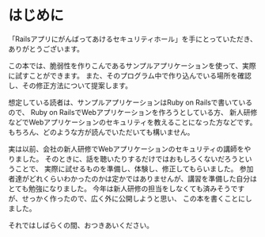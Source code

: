 # はじめに

「Railsアプリにがんばってあけるセキュリティホール」を手にとっていただき、ありがとうございます。

この本では、脆弱性を作りこんであるサンプルアプリケーションを使って、実際に試すことができます。
また、そのプログラム中で作り込んでいる場所を確認し、その修正方法について提案します。

想定している読者は、サンプルアプリケーションはRuby on Railsで書いているので、
Ruby on RailsでWebアプリケーションを作ろうとしている方、
新人研修などでWebアプリケーションのセキュリティを教えることになった方などです。
もちろん、どのような方が読んでいただいても構いません。

実は以前、会社の新人研修でWebアプリケーションのセキュリティの講師をやりました。
そのときに、話を聴いたりするだけではおもしろくないだろうということで、
実際に試せるものを準備し、体験し、修正してもらいました。
参加者達がどれくらいわかったのかは定かではありませんが、講習を準備した自分はとても勉強になりました。
今年は新人研修の担当をしなくても済みそうですが、せっかく作ったので、広く外に公開しようと思い、
この本を書くことにしました。

それではしばらくの間、おつきあいください。
